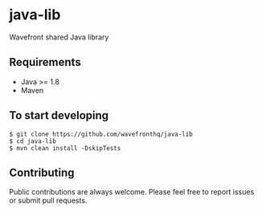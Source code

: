 # java-lib
Wavefront shared Java library

## Requirements
  * Java >= 1.8
  * Maven

## To start developing

```
$ git clone https://github.com/wavefronthq/java-lib
$ cd java-lib
$ mvn clean install -DskipTests
```

## Contributing
Public contributions are always welcome. Please feel free to report issues or submit pull requests.
